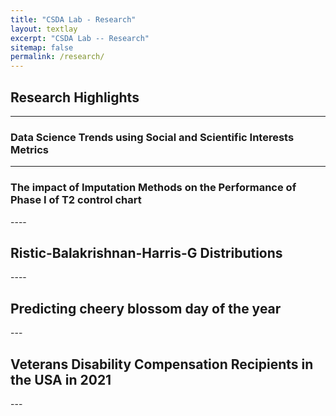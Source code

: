 ```yaml
---
title: "CSDA Lab - Research"
layout: textlay
excerpt: "CSDA Lab -- Research"
sitemap: false
permalink: /research/
---
```


## Research Highlights
---

<!-- ![]({{ site.url }}{{ site.baseurl }}/images/respic/.png){: style="width: 300px; float: left;margin-right: 30px; border: 10px"} -->

### Data Science Trends using Social and Scientific Interests Metrics
<!-- <div style="text-align: justify"> -->
<!-- TBD
</div> -->
---- 


<!-- ![]({{ site.url }}{{ site.baseurl }}/images/respic/.png){: style="width: 300px; float: left;margin-right: 30px; border: 10px"} -->

### The impact of Imputation Methods on the Performance of Phase I of T2 control chart 
<div style="text-align: justify">
</div>
---- 


<!-- ![]({{ site.url }}{{ site.baseurl }}/images/respic/.png){: style="width: 300px; float: left;margin-right: 30px; border: 10px"} -->

## Ristic-Balakrishnan-Harris-G Distributions 
<div style="text-align: justify">
</div>
----


<!-- ![]({{ site.url }}{{ site.baseurl }}/images/respic/.png){: style="width: 300px; float: left;margin-right: 30px; border: 10px"} -->

## Predicting cheery blossom day of the year
<div style="text-align: justify">
</div>
---

## Veterans Disability Compensation Recipients in the USA in 2021
<div style="text-align: justify">
</div>
---
